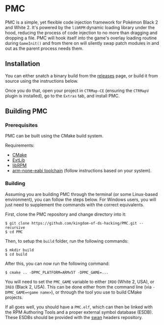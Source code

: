 # PMC

PMC is a simple, yet flexible code injection framework for Pokémon Black 2 and White 2. It's powered by the `libRPM` dynamic loading library under the hood, reducing the process of code injection to no more than dragging and dropping a file. PMC will hook itself into the game's overlay loading routine during `GameInit()` and from there on will silently swap patch modules in and out as the parent process needs them.

## Installation
You can either snatch a binary build from the [releases](https://github.com/kingdom-of-ds-hacking/PMC/releases) page, or build it from source using the instructions below.

Once you do that, open your project in `CTRMap-CE` (ensuring the `CTRMapV` plugin is installed), go to the `Extras` tab, and install PMC.

## Building PMC
### Prerequisites
PMC can be built using the CMake build system.

Requirements:
- [CMake](https://cmake.org/)
- [ExtLib](https://github.com/HelloOO7/ExtLib)
- [libRPM](https://github.com/HelloOO7/libRPM)
- [arm-none-eabi toolchain](https://developer.arm.com/downloads/-/arm-gnu-toolchain-downloads) (follow instructions based on your system).

### Building
Assuming you are building PMC through the terminal (or some Linux-based environment), you can follow the steps below. For Windows users, you will just need to supplement the commands with the correct equivalents.

First, clone the PMC repository and change directory into it:
```
$ git clone https://github.com/kingdom-of-ds-hacking/PMC.git --recursive
$ cd PMC
``````

Then, to setup the `build` folder, run the following commands:
```
$ mkdir build
$ cd build
```

After this, you can now run the following command:
```
$ cmake .. -DPMC_PLATFORM=ARMv5T -DPMC_GAME=...
```

You will need to set the `PMC_GAME` variable to either `IRDO` (White 2, USA), or `IREO` (Black 2, USA). This can be done either from the command line (via `-DPMC_GAME=<game name>`), or through the tool you use to build CMake projects.

If all goes well, you should have a `PMC.elf`, which can then be linked with the RPM Authoring Tools and a proper external symbol database (ESDB). These ESDBs should be provided with the [swan](https://github.com/kingdom-of-ds-hacking/swan) headers repository.